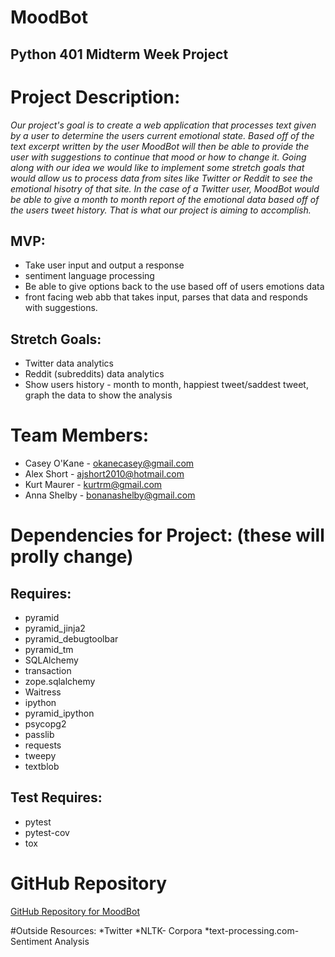 # MoodBot
## Python 401 Midterm Week Project

# Project Description:
*Our project's goal is to create a web application that processes text given by a user to determine the users current emotional state. Based off of the text excerpt written by the user MoodBot will then be able to provide the user with suggestions to continue that mood or how to change it. Going along with our idea we would like to implement some stretch goals that would allow us to process data from sites like Twitter or Reddit to see the emotional hisotry of that site. In the case of a Twitter user, MoodBot would be able to give a month to month report of the emotional data based off of the users tweet history. That is what our project is aiming to accomplish.*
## MVP:
* Take user input and output a response
* sentiment language processing 
* Be able to give options back to the use based off of users emotions data 
* front facing web abb that takes input, parses that data and responds with suggestions. 
## Stretch Goals:
* Twitter data analytics
* Reddit (subreddits) data analytics
* Show users history - month to month, happiest tweet/saddest tweet, graph the data to show the analysis 

# Team Members:
 * Casey O'Kane - okanecasey@gmail.com
 * Alex Short - ajshort2010@hotmail.com
 * Kurt Maurer - kurtrm@gmail.com
 * Anna Shelby - bonanashelby@gmail.com

# Dependencies for Project: (these will prolly change)
## Requires:
* pyramid
* pyramid_jinja2
* pyramid_debugtoolbar
* pyramid_tm
* SQLAlchemy
* transaction
* zope.sqlalchemy
* Waitress
* ipython
* pyramid_ipython
* psycopg2
* passlib
* requests
* tweepy
* textblob

## Test Requires:
* pytest
* pytest-cov
* tox


# GitHub Repository 
[GitHub Repository for MoodBot](https://github.com/Bonanashelby/MoodBot)

#Outside Resources:
*Twitter
*NLTK- Corpora
*text-processing.com- Sentiment Analysis
